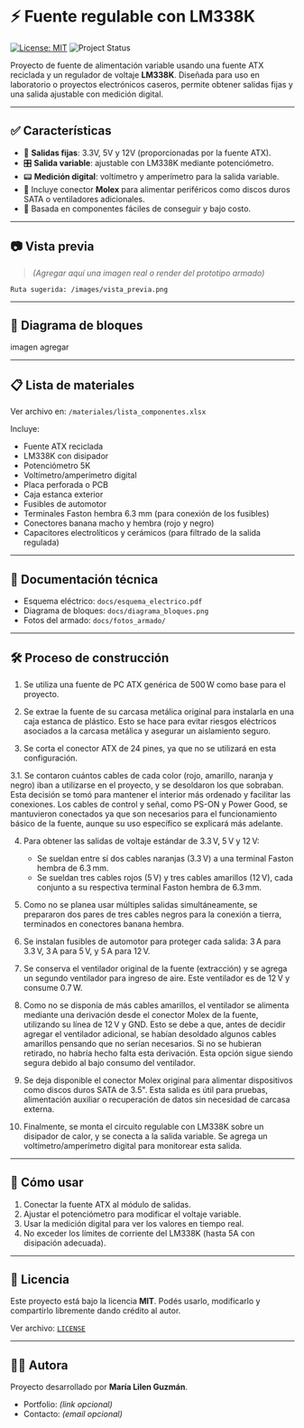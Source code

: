 # ⚡ Fuente regulable con LM338K
[![License: MIT](https://img.shields.io/badge/License-MIT-yellow.svg)](https://opensource.org/licenses/MIT)
![Project Status](https://img.shields.io/badge/Status-En%20desarrollo-blue)

Proyecto de fuente de alimentación variable usando una fuente ATX reciclada y un regulador de voltaje **LM338K**. Diseñada para uso en laboratorio o proyectos electrónicos caseros, permite obtener salidas fijas y una salida ajustable con medición digital.

---

## ✅ Características

- 🔌 **Salidas fijas**: 3.3V, 5V y 12V (proporcionadas por la fuente ATX).
- 🎛️ **Salida variable**: ajustable con LM338K mediante potenciómetro.
- 📟 **Medición digital**: voltímetro y amperímetro para la salida variable.
- 🧲 Incluye conector **Molex** para alimentar periféricos como discos duros SATA o ventiladores adicionales.
- 🔧 Basada en componentes fáciles de conseguir y bajo costo.

---

## 📷 Vista previa

> *(Agregar aquí una imagen real o render del prototipo armado)*

```
Ruta sugerida: /images/vista_previa.png
```

---

## 📐 Diagrama de bloques

imagen agregar

---
## 📋 Lista de materiales

Ver archivo en: `/materiales/lista_componentes.xlsx`

Incluye:

- Fuente ATX reciclada
- LM338K con disipador
- Potenciómetro 5K
- Voltímetro/amperímetro digital
- Placa perforada o PCB
- Caja estanca exterior
- Fusibles de automotor
- Terminales Faston hembra 6.3 mm (para conexión de los fusibles)
- Conectores banana macho y hembra (rojo y negro)
- Capacitores electrolíticos y cerámicos (para filtrado de la salida regulada)
---

## 📎 Documentación técnica

- Esquema eléctrico: `docs/esquema_electrico.pdf`
- Diagrama de bloques: `docs/diagrama_bloques.png`
- Fotos del armado: `docs/fotos_armado/`

---

## 🛠️ Proceso de construcción

1. Se utiliza una fuente de PC ATX genérica de 500 W como base para el proyecto.

2. Se extrae la fuente de su carcasa metálica original para instalarla en una caja estanca de plástico. Esto se hace para evitar riesgos eléctricos asociados a la carcasa metálica y asegurar un aislamiento seguro.

3. Se corta el conector ATX de 24 pines, ya que no se utilizará en esta configuración.

3.1. Se contaron cuántos cables de cada color (rojo, amarillo, naranja y negro) iban a utilizarse en el proyecto, y se desoldaron los que sobraban. Esta decisión se tomó para mantener el interior más ordenado y facilitar las conexiones.
Los cables de control y señal, como PS-ON y Power Good, se mantuvieron conectados ya que son necesarios para el funcionamiento básico de la fuente, aunque su uso específico se explicará más adelante.

4. Para obtener las salidas de voltaje estándar de 3.3 V, 5 V y 12 V:
   - Se sueldan entre sí dos cables naranjas (3.3 V) a una terminal Faston hembra de 6.3 mm.
   - Se sueldan tres cables rojos (5 V) y tres cables amarillos (12 V), cada conjunto a su respectiva terminal Faston hembra de 6.3 mm.

5. Como no se planea usar múltiples salidas simultáneamente, se prepararon dos pares de tres cables negros para la conexión a tierra, terminados en conectores banana hembra.

6. Se instalan fusibles de automotor para proteger cada salida: 3 A para 3.3 V, 3 A para 5 V, y 5 A para 12 V.

7. Se conserva el ventilador original de la fuente (extracción) y se agrega un segundo ventilador para ingreso de aire. Este ventilador es de 12 V y consume 0.7 W. 

8. Como no se disponía de más cables amarillos, el ventilador se alimenta mediante una derivación desde el conector Molex de la fuente, utilizando su línea de 12 V y GND. Esto se debe a que, antes de decidir agregar el ventilador adicional, se habían desoldado algunos cables amarillos pensando que no serían necesarios. Si no se hubieran retirado, no habría hecho falta esta derivación. Esta opción sigue siendo segura debido al bajo consumo del ventilador.

9. Se deja disponible el conector Molex original para alimentar dispositivos como discos duros SATA de 3.5". Esta salida es útil para pruebas, alimentación auxiliar o recuperación de datos sin necesidad de carcasa externa.

10. Finalmente, se monta el circuito regulable con LM338K sobre un disipador de calor, y se conecta a la salida variable. Se agrega un voltímetro/amperímetro digital para monitorear esta salida.

---

## 🧠 Cómo usar

1. Conectar la fuente ATX al módulo de salidas.
2. Ajustar el potenciómetro para modificar el voltaje variable.
3. Usar la medición digital para ver los valores en tiempo real.
4. No exceder los límites de corriente del LM338K (hasta 5A con disipación adecuada).

---

## 📜 Licencia

Este proyecto está bajo la licencia **MIT**. Podés usarlo, modificarlo y compartirlo libremente dando crédito al autor.

Ver archivo: [`LICENSE`](./LICENSE)

---

## 🙋‍♀️ Autora

Proyecto desarrollado por **María Lilen Guzmán**.

- Portfolio: *(link opcional)*
- Contacto: *(email opcional)*

